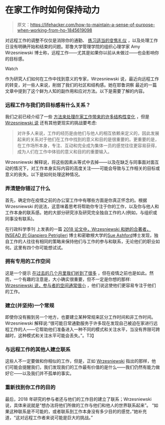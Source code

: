 # 在家工作时如何保持动力

> 原文：<https://lifehacker.com/how-to-maintain-a-sense-of-purpose-when-working-from-ho-1845619098>

对远程工作的调整不仅仅是消除你的通勤、 [练习适当的变焦礼仪](https://lifehacker.com/how-to-not-humiliate-yourself-during-a-zoom-call-1845424150) ，以及处理工作日没有明确开始和结束的问题。耶鲁大学管理学院的组织心理学家 Amy Wrzesniewski 博士称，远程工作——尤其是如果你以前从未做过——也会影响你的目标感。

Watch

作为研究人们如何在工作中找到意义的专家，Wrzesniewski 说，最近向远程工作的转变，对一些人来说，削弱了我们的社区和结构感。她在耶鲁洞察 最近的一篇文章中提到了这个鲜为人知的副作用和应对方法。以下是需要了解的内容。

### 远程工作与我们的目标感有什么关系？

我们之前已经介绍了一些 [方法来处理在家工作带来的许多结构性变化](https://lifehacker.com/how-to-create-a-designated-work-space-in-your-home-1842453861) ，但是 [Wrzesniewski 说](https://insights.som.yale.edu/insights/how-to-keep-your-sense-of-purpose-while-working-remotely) 还有其他更现实的挑战要考虑:

> 对许多人来说，工作的经历是由他们与他人的相互依赖来定义的，因此发展起来的关系对于他们在工作中找到的意义和目的是很重要的。更重要的是，在工作场所本身，专注、互动和完全成为集体一员的感觉往往更容易获得，成为人们在工作中体验的意义和目的的重要输入。

Wrzesniewski 解释说，将这些因素从等式中去掉——以及在缺乏与同事面对面互动的情况下，对工作本身实际内容的高度关注——可能会导致与工作相关的目标或意义的丧失。以下是如何处理这种情况。

### 弄清楚你错过了什么

首先，确定你在疫情之前的办公室工作中有哪些方面是你真正怀念的。根据 Wrzesniewski 的说法，这意味着思考将帮助你专注于你的工作，以及你与他人和工作本身的联系感。她的大部分研究涉及研究完全独自工作的人(例如，与组织或同事没有联系)。

在行政科学季刊 上发表的一篇 [2018 论文中，Wrzesniewski 和她的合著者，](https://spinup-000d1a-wp-offload-media.s3.amazonaws.com/faculty/wp-content/uploads/sites/6/2020/03/Petriglieri-Ashford-Wrzesniewski-2019.pdf)[INSEAD 的 Gianpiero Petriglieri](https://www.insead.edu/faculty-research/faculty/gianpiero-petriglieri) 博士和密歇根大学的[Sue Ashford](https://michiganross.umich.edu/faculty-research/faculty/sue-ashford)博士发现，独自工作的人往往有相同的策略来保持他们与工作的参与和联系，无论他们的职业如何。这里有四个你可能想试试。

### 拥有专用的工作空间

这是一个提示 [在过去的几个月里我们听到了很多](https://lifehacker.com/how-to-create-a-designated-work-space-in-your-home-1842453861) ，但在疫情之前也是如此。然而，一个有趣的注意是，大小确实很重要，但不一定是你想的那样: [Wrzesniewski 说，参与者的空间通常很小](https://insights.som.yale.edu/insights/how-to-keep-your-sense-of-purpose-while-working-remotely) ，他们说这使他们更容易专注于他们的工作。

### 建立(并坚持)一个常规

即使你没有搬到另一个地方，也要建立某种常规来区分工作时间和非工作时间。Wrzesniewski 解释说:“很可能日常通勤服务于许多现在发现自己被迫在家进行远程工作的人——它帮助他们准备进入一种不同的模式和关注水平，当没有界限可跨越时，这种模式和关注水平可能会丢失。”。T3】

### 与远程工作的其他人建立联系

这些人不一定要做和你相似的工作，但是，正如 [Wrzesniewski](https://insights.som.yale.edu/insights/how-to-keep-your-sense-of-purpose-while-working-remotely) 指出的那样，他们可能会提醒我们，我们发现我们的工作最有价值的是什么——我们仍然有能力做好它——以及我们并不孤单的事实。

### 重新找到你工作的目的

最后，2018 年研究的参与者还与他们的工作目的建立了联系；Wrzesniewski 说，具体来说就是“想办法将他们所做的工作与他们和他人的世界联系起来”。 “如果这种联系是不可能的，或者联系到工作本身没有多少目的的感觉，”她补充道，“这对远程工作者来说可能是巨大的挑战。”